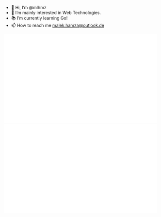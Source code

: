 - 👋 Hi, I’m @mlhmz
- 👀 I’m mainly interested in Web Technologies.
- 📚 I’m currently learning Go!
- 📫 How to reach me malek.hamza@outlook.de  

<img src="https://github.com/mlhmz/github-stats/blob/master/generated/overview.svg#gh-dark-mode-only" /><img src="https://github.com/mlhmz/github-stats/blob/master/generated/languages.svg#gh-dark-mode-only" />
